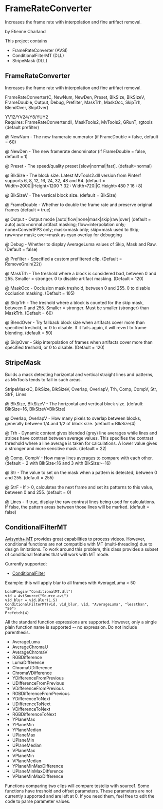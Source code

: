 # FrameRateConverter
Increases the frame rate with interpolation and fine artifact removal.

by Etienne Charland

This project contains
- FrameRateConverter (AVSI)
- ConditionalFilterMT (DLL)
- StripeMask (DLL)


## FrameRateConverter

Increases the frame rate with interpolation and fine artifact removal.

FrameRateConverter(C, NewNum, NewDen, Preset, BlkSize, BlkSizeV, FrameDouble, Output, Debug, Prefilter, MaskTrh, MaskOcc, SkipTrh, BlendOver, SkipOver)

YV12/YV24/Y8/YUY2  
Requires: FrameRateConverter.dll, MaskTools2, MvTools2, GRunT, rgtools (default prefilter)

@ NewNum      - The new framerate numerator (if FrameDouble = false, default = 60)

@ NewDen      - The new framerate denominator (if FrameDouble = false, default = 1)

@ Preset      - The speed/quality preset [slow|normal|fast]. (default=normal)

@ BlkSize     - The block size. Latest MvTools2.dll version from Pinterf supports 6, 8, 12, 16, 24, 32, 48 and 64.
                (default = Width>2000||Height>1200 ? 32 : Width>720||C.Height>480 ? 16 : 8)

@ BlkSizeV    - The vertical block size. (default = BlkSize)

@ FrameDouble - Whether to double the frame rate and preserve original frames (default = true)

@ Output      - Output mode [auto|flow|none|mask|skip|raw|over] (default = auto)
                auto=normal artifact masking; flow=interpolation only; none=ConvertFPS only; mask=mask only; 
                skip=mask used to Skip; raw=raw mask; over=mask as cyan overlay for debugging

@ Debug       - Whether to display AverageLuma values of Skip, Mask and Raw. (Default = false)

@ Prefilter   - Specified a custom prefiltered clip. (Default = RemoveGrain(22))

@ MaskTrh     - The treshold where a block is considered bad, between 0 and 255. Smaller = stronger.
                0 to disable artifact masking. (Default = 120)

@ MaskOcc     - Occlusion mask treshold, between 0 and 255. 0 to disable occlusion masking. (Default = 105)

@ SkipTrh     - The treshold where a block is counted for the skip mask, between 0 and 255. Smaller = stronger.
                Must be smaller (stronger) than MaskTrh. (Default = 60)

@ BlendOver   - Try fallback block size when artifacts cover more than specified treshold, or 0 to disable.
                If it fails again, it will revert to frame blending. (default = 50)

@ SkipOver    - Skip interpolation of frames when artifacts cover more than specified treshold, 
                or 0 to disable. (Default = 120)



## StripeMask

Builds a mask detecting horizontal and vertical straight lines and patterns, as MvTools tends to fail in such areas.

StripeMask(C, BlkSize, BlkSizeV, Overlap, OverlapV, Trh, Comp, CompV, Str, StrF, Lines

@ BlkSize, BlkSizeV     - The horizontal and vertical block size. (default: BlkSize=16, BlkSizeV=BlkSize)

@ Overlap, OverlapV     - How many pixels to overlap between blocks, generally between 1/4 and 1/2 of block size. (default = BlkSize/4)

@ Trh                   - Dynamic content gives blended (grey) line averages while lines and stripes have contrast between average values. This specifies the contrast threshold where a line average is taken for calculations. A lower value gives a stronger and more sensitive mask. (default = 22)

@ Comp, CompV           - How many lines averages to compare with each other. (default = 2 with BlkSize<16 and 3 with BlkSize>=16)

@ Str                   - The value to set on the mask when a pattern is detected, between 0 and 255. (default = 255)

@ StrF                  - If > 0, calculates the next frame and set its patterns to this value, between 0 and 255. (default = 0)

@ Lines                 - If true, display the raw contrast lines being used for calculations. If false, the pattern areas between those lines will be marked. (default = false)



## ConditionalFilterMT

[Avisynth+ MT](https://forum.doom9.org/showthread.php?t=168856) provides great capabilities to process videos. However, conditional functions are
not compatible with MT (multi-threading) due to design limitations. To work around this problem,
this class provides a subset of conditional features that will work with MT mode.

Currently supported:
- [ConditionalFilter](http://avisynth.nl/index.php/ConditionalFilter)

Example: this will apply blur to all frames with AverageLuma < 50
```
LoadPlugin("ConditionalMT.dll")
vid = AviSource("Source.avi")
vid_blur = vid.Blur(1.5)
ConditionalFilterMT(vid, vid_blur, vid, "AverageLuma", "lessthan", "50")
Prefetch(4)
```

All the standard function expressions are supported. However, only a single plain function name is supported -- no expression.
Do not include parenthesis.
- AverageLuma
- AverageChromaU
- AverageChromaV
- RGBDifference
- LumaDifference
- ChromaUDifference
- ChromaVDifference
- YDifferenceFromPrevious
- UDifferenceFromPrevious
- VDifferenceFromPrevious
- RGBDifferenceFromPrevious
- YDifferenceToNext
- UDifferenceToNext
- VDifferenceToNext
- RGBDifferenceToNext
- YPlaneMax
- YPlaneMin
- YPlaneMedian
- UPlaneMax
- UPlaneMin
- UPlaneMedian
- VPlaneMax
- VPlaneMin
- VPlaneMedian
- YPlaneMinMaxDifference
- UPlaneMinMaxDifference
- VPlaneMinMaxDifference

Functions comparing two clips will compare testclip with source1. Some functions have treshold and offset parameters. 
These parameters are not currently supported and are left at 0. If you need them, feel free to edit the code to parse parameter values.
